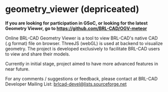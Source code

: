 geometry_viewer (depriceated) 
===============

**If you are looking for participation in GSoC, or looking for the latest Geometry Viewer, go to https://github.com/BRL-CAD/OGV-meteor**

Online BRL-CAD Geometry Viewer is a tool to view BRL-CAD's 
native CAD (.g format) file on browser. ThreeJS (webGL) is used at 
backend to visualize geometry. The project is developed exclusively 
to facilitate BRL-CAD users to view and share their models.

Currently in initial stage, project aimed to have more 
advanced features in near future.

For any comments / suggestions or feedback, please contact at 
BRL-CAD Developer Mailing List: brlcad-devel@lists.sourceforge.net

